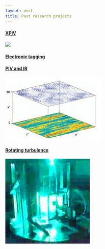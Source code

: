 ```yaml
---
layout: post
title: Past research projects
---
```



#### [XPIV](xpiv.html)
![](http://alexl.files.wordpress.com/2006/01/xpiv1.jpg)

#### [Electronic tagging](tagging.html)

#### [PIV and IR](pivir.html)
![](../images/piv_ir_image.jpg)

#### [Rotating turbulence](rotating.html)
![](../images/rotating.jpg)
